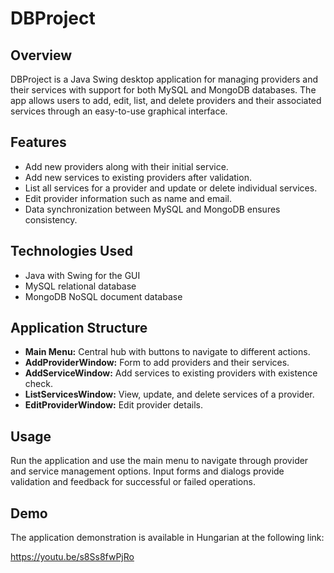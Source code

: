 # DBProject

## Overview

DBProject is a Java Swing desktop application for managing providers and their services with support for both MySQL and MongoDB databases. The app allows users to add, edit, list, and delete providers and their associated services through an easy-to-use graphical interface.

## Features

- Add new providers along with their initial service.
- Add new services to existing providers after validation.
- List all services for a provider and update or delete individual services.
- Edit provider information such as name and email.
- Data synchronization between MySQL and MongoDB ensures consistency.

## Technologies Used

- Java with Swing for the GUI
- MySQL relational database
- MongoDB NoSQL document database

## Application Structure

- **Main Menu:** Central hub with buttons to navigate to different actions.
- **AddProviderWindow:** Form to add providers and their services.
- **AddServiceWindow:** Add services to existing providers with existence check.
- **ListServicesWindow:** View, update, and delete services of a provider.
- **EditProviderWindow:** Edit provider details.

## Usage

Run the application and use the main menu to navigate through provider and service management options. Input forms and dialogs provide validation and feedback for successful or failed operations.

## Demo

The application demonstration is available in Hungarian at the following link:

https://youtu.be/s8Ss8fwPjRo